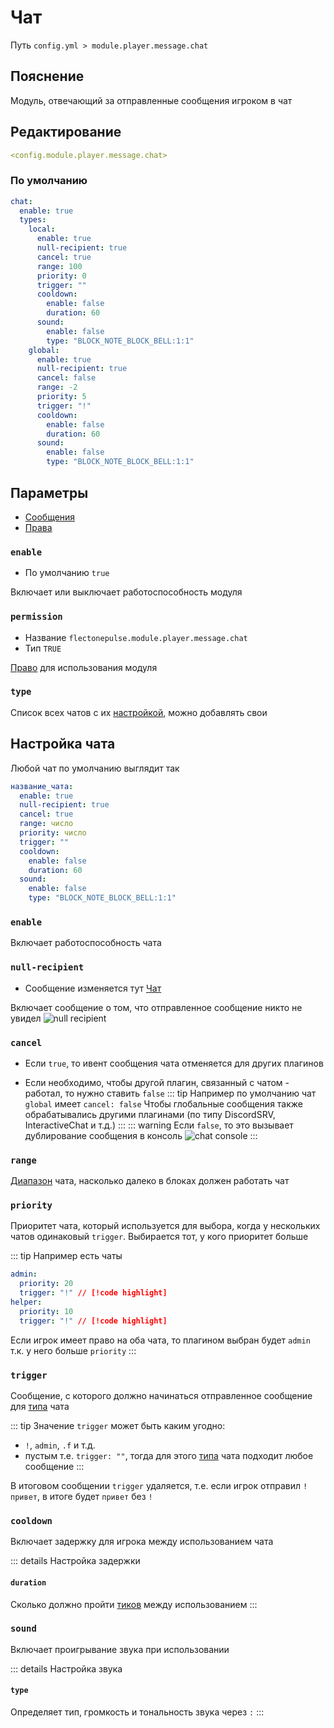 # Чат
Путь `config.yml > module.player.message.chat`

## Пояснение
Модуль, отвечающий за отправленные сообщения игроком в чат

## Редактирование
```yaml
<config.module.player.message.chat>
```

### По умолчанию
```yaml
chat:
  enable: true
  types:
    local:
      enable: true
      null-recipient: true
      cancel: true
      range: 100
      priority: 0
      trigger: ""
      cooldown:
        enable: false
        duration: 60
      sound:
        enable: false
        type: "BLOCK_NOTE_BLOCK_BELL:1:1"
    global:
      enable: true
      null-recipient: true
      cancel: false
      range: -2
      priority: 5
      trigger: "!"
      cooldown:
        enable: false
        duration: 60
      sound:
        enable: false
        type: "BLOCK_NOTE_BLOCK_BELL:1:1"
```

## Параметры

- [Сообщения](/ru/messages/ru_ru/module/player/message/chat/)
- [Права](/ru/permissions/module/player/message/chat/)

### `enable`
- По умолчанию `true`

Включает или выключает работоспособность модуля

### `permission`
- Название `flectonepulse.module.player.message.chat`
- Тип `TRUE`

[Право](/ru/config/module/#пояснение) для использования модуля

### `type`

Список всех чатов с их [настройкой](#настройка-чата), можно добавлять свои

## Настройка чата

Любой чат по умолчанию выглядит так

```yaml
название_чата:
  enable: true
  null-recipient: true
  cancel: true
  range: число
  priority: число
  trigger: ""
  cooldown:
    enable: false
    duration: 60
  sound:
    enable: false
    type: "BLOCK_NOTE_BLOCK_BELL:1:1"
```

### `enable`

Включает работоспособность чата

### `null-recipient`

- Сообщение изменяется тут [Чат](/ru/messages/ru_ru/module/player/message/chat/)

Включает сообщение о том, что отправленное сообщение никто не увидел
![null recipient](/nullrecipient.png)

### `cancel`

- Если `true`, то ивент сообщения чата отменяется для других плагинов

- Если необходимо, чтобы другой плагин, связанный с чатом - работал, то нужно ставить `false`
::: tip Например по умолчанию чат `global` имеет `cancel: false`
Чтобы глобальные сообщения также обрабатывались другими плагинами (по типу DiscordSRV, InteractiveChat и т.д.)
:::
::: warning Если `false`, то это вызывает дублирование сообщения в консоль
![chat console](/chatconsole.png)
:::

### `range`

[Диапазон](#виды-диапазонов) чата, насколько далеко в блоках должен работать чат

### `priority`

Приоритет чата, который используется для выбора, когда у нескольких чатов одинаковый `trigger`. Выбирается тот, у кого приоритет больше

::: tip Например есть чаты
```yaml
admin:
  priority: 20
  trigger: "!" // [!code highlight]
helper:
  priority: 10
  trigger: "!" // [!code highlight]
```

Если игрок имеет право на оба чата, то плагином выбран будет `admin` т.к. у него больше `priority`
:::

### `trigger`

Сообщение, с которого должно начинаться отправленное сообщение для [типа](#type) чата

::: tip Значение `trigger` может быть каким угодно:
- `!`, `admin`, `.f` и т.д.
- пустым т.е. `trigger: ""`, тогда для этого [типа](#type) чата подходит любое сообщение
:::

В итоговом сообщении `trigger` удаляется, т.е. если игрок отправил `!привет`, в итоге будет `привет` без `!`

### `cooldown`

Включает задержку для игрока между использованием чата

::: details Настройка задержки
#### `duration`

Сколько должно пройти [тиков](https://ru.minecraft.wiki/w/%D0%A2%D0%B0%D0%BA%D1%82) между использованием
:::

### `sound`

Включает проигрывание звука при использовании

::: details Настройка звука
#### `type`

Определяет тип, громкость и тональность звука через `:`
:::

<!--@include: @/ru/parts/range.md-->

